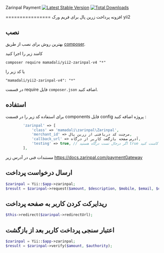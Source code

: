 Zarinpal Payment
[![Latest Stable Version](https://img.shields.io/packagist/v/mamadali/yii2-zarinpal-v4.svg)](https://packagist.org/packages/mamadali/yii2-zarinpal-v4)
[![Total Downloads](https://img.shields.io/packagist/dt/mamadali/yii2-zarinpal-v4.svg)](https://packagist.org/packages/mamadali/yii2-zarinpal-v4)

================
افزونه پرداخت زرین پال برای فریم ورک yii2

نصب
------------

بهترین روش برای نصب از طریق  [composer](http://getcomposer.org/download/).

کامند زیر را اجرا کنید

```
composer require mamadali/yii2-zarinpal-v4 "*"
```

یا کد زیر را

```
"mamadali/yii2-zarinpal-v4": "*"
```

در قسمت require فایل `composer.json` اضافه کنید.


استفاده
-----

برای استفاده کد زیر را در قسمت components فایل config پروژه اضافه کنید :

```php
        'zarinpal' => [
            'class' => 'mamadali\zarinpal\Zarinpal',
            'merchant_id' => مرچنت کد دریافتی از زرین پال,
            'callback_url' => آدرس صفحه بازگشت کاربر از درگاه,
            'testing' => true, // اگر درحال تست درگاه هستید true در غیر اینصورت این قسمت را کامنت کنید
        ],
```

مستندات فنی در آدرس زیر
https://docs.zarinpal.com/paymentGateway

ارسال درخواست پرداخت
-----

```php
$zarinpal = Yii::$app->zarinpal;
$result = $zarinpal->request($amount, $description, $mobile, $email, $card_pan, $additional_params);
```

ریدایرکت کردن کاربر به صفحه پرداخت
----
```php
$this->redirect($zarinpal->redirectUrl);
```

اعتبار سنجی پرداخت کاربر بعد از بازگشت
----
```php
$zarinpal = Yii::$app->zarinpal;
$result = $zarinpal->verify($amount, $authority);
```

